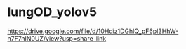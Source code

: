 # lungOD_yolov5

https://drive.google.com/file/d/10Hdiz1DGhlQ_pF6pl3HhW-n7F7nIN0UZ/view?usp=share_link
